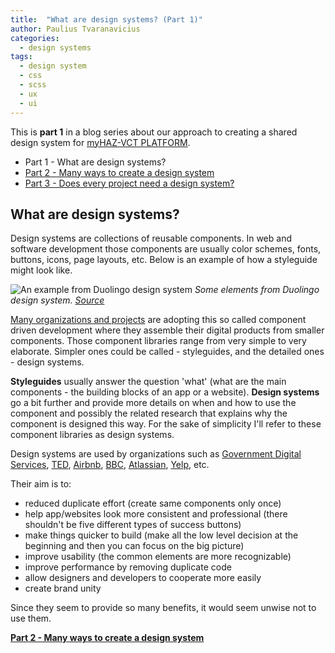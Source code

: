 ```yaml
---
title:  "What are design systems? (Part 1)"
author: Paulius Tvaranavicius
categories:
  - design systems
tags:
  - design system
  - css
  - scss
  - ux
  - ui
---
```


This is **part 1** in a blog series about our approach to creating a shared design system for [myHAZ-VCT PLATFORM](https://oda.bgs.ac.uk/).

- Part 1 - What are design systems?
- [Part 2 - Many ways to create a design system](../myhaz-design-system-2)
- [Part 3 - Does every project need a design system?](../myhaz-design-system-3)

## What are design systems?

Design systems are collections of reusable components. In web and software development those components are usually color schemes, fonts, buttons, icons, page layouts, etc. Below is an example of how a styleguide might look like.

![An example from Duolingo design system](../../assets/images/2019-11-01-myhaz-design-system/duolingo-design-system.png)
*Some elements from Duolingo design system. [Source](https://dribbble.com/shots/3836227-Duolingo-Design-System-DDS-Elements)* 

[Many organizations and projects]((https://designsystemssurvey.seesparkbox.com/2019/)) are adopting this so called component driven development where they assemble their digital products from smaller components. Those component libraries range from very simple to very elaborate. Simpler ones could be called - styleguides, and the detailed ones - design systems.

**Styleguides** usually answer the question 'what' (what are the main components - the building blocks of an app or a website). **Design systems** go a bit further and provide more details on when and how to use the component and possibly the related research that explains why the component is designed this way. For the sake of simplicity I'll refer to these component libraries as design systems.

Design systems are used by organizations such as [Government Digital Services](https://design-system.service.gov.uk/), [TED](https://medium.com/made-by-ted/design-systems-c9de81da0b75), [Airbnb](https://airbnb.design/building-a-visual-language/), [BBC](https://www.bbc.co.uk/gel/guidelines/category/design-patterns), [Atlassian](https://www.atlassian.design/), [Yelp](https://www.yelp.co.uk/styleguide), etc. 

Their aim is to:

- reduced duplicate effort (create same components only once)
- help app/websites look more consistent and professional (there shouldn't be five different types of success buttons)
- make things quicker to build (make all the low level decision at the beginning and then you can focus on the big picture)
- improve usability (the common elements are more recognizable)
- improve performance by removing duplicate code
- allow designers and developers to cooperate more easily
- create brand unity

Since they seem to provide so many benefits, it would seem unwise not to use them.

**[Part 2 - Many ways to create a design system](../myhaz-design-system-2)**
